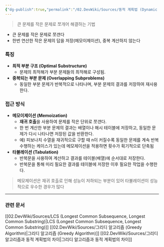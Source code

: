```yaml
---
{"dg-publish":true,"permalink":"/02.DevWiki/Sources/동적 계획법 (Dynamic Programming)/","noteIcon":"","created":"2025-06-07T03:15:43.000+09:00","updated":"2025-08-06T14:27:22.891+09:00"}
---
```



> 큰 문제를 작은 문제로 쪼개어 해결하는 기법

- 큰 문제를 작은 문제로 쪼갠다
- 한번 연산한 작은 문제의 답을 저장(메모이제이션), 중복 계산하지 않는다

### 특징
- **최적 부분 구조 (Optimal Substructure)**
    - 문제의 최적해가 부분 문제들의 최적해로 구성됨.
- **중복되는 부분 문제 (Overlapping Subproblems)**
    - 동일한 부분 문제가 반복적으로 나타나며, 부분 문제의 결과를 저장하여 재사용 한다.

### 접근 방식
- **메모이제이션 (Memoization)**
    - **재귀 호출**을 사용하여 문제를 작은 단위로 쪼갠다.
    - 한 번 계산한 부분 문제의 결과는 배열이나 해시 테이블에 저장하고, 동일한 문제가 다시 나타나면 저장된 값을 반환한다.
    - 예) 피보나치 수열을 재귀적으로 구할 때 n이 커질수록 동일한 문제를 계속 반복 수행하는 케이스가 있는데 메모제이션을 적용하면 횟수가 획기적으로 단축됨
- **타뷸레이션 (Tabulation)**
    - 반복문을 사용하여 계산하고 결과를 테이블(배열)에 순서대로 저장한다.
    - 반복문을 통해 미리 필요한 결과를 테이블에 저장한 이후 필요한 작업을 수행한다.

> 메모제이션은 재귀 호출로 인해 성능이 저하되는 부분이 있어 타뷸레이션이 성능적으로 우수한 경우가 많다

---
### 관련 문서
[[02.DevWiki/Sources/LCS (Longest Common Subsequence, Longest Common Substring)\|LCS (Longest Common Subsequence, Longest Common Substring)]]
[[02.DevWiki/Sources/그리디 알고리즘 (Greedy Algorithm)\|그리디 알고리즘 (Greedy Algorithm)]]
[[02.DevWiki/Sources/그리디 알고리즘과 동적 계획법의 차이\|그리디 알고리즘과 동적 계획법의 차이]]